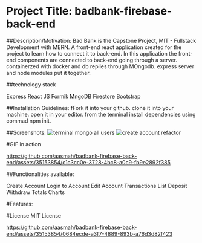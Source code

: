 # Project Title: badbank-firebase-back-end


##Description/Motivation: Bad Bank is the Capstone Project, MIT - Fullstack Development with MERN. A front-end react application   created for the project to learn how to connect it to back-end. In this application the front-end  components are  connected to back-end going through a server.  containerzed with docker and db replies through MOngodb. express server and node modules  put it together.

##technology stack

Express
React JS
Formik
MngoDB
Firestore 
Bootstrap


##Installation Guidelines: 
fFork it into your github.
clone it into your machine. 
open it in your editor.
from the terminal install dependencies using commad npm init.

##Screenshots: 
![terminal mongo  all users](https://github.com/aasmah/badbank-firebase-back-end/assets/35153854/e82901e8-9c1e-4ee9-a71e-24f4e05fdd76)
![create account refactor](https://github.com/aasmah/badbank-firebase-back-end/assets/35153854/54ad2711-1518-4d67-b074-cf665374558a)

#GIF in action


https://github.com/aasmah/badbank-firebase-back-end/assets/35153854/c1c3cc0e-3728-4bc8-a0c9-fb9e2892f385


##Functionalities available:

Create Account
Login to Account
Edit Account
Transactions List
Deposit
Withdraw
Totals Charts

#Features:

#License
MIT License


 




https://github.com/aasmah/badbank-firebase-back-end/assets/35153854/0684ecde-a3f7-4889-893b-a76d3d82f423


